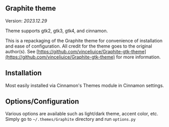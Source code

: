 ## Graphite theme

Version: _2023.12.29_

Theme supports gtk2, gtk3, gtk4, and cinnamon.

This is a repackaging of the Graphite theme for convenience of installation and ease of configuration. All credit for the theme goes to the original author(s). See [https://github.com/vinceliuice/Graphite-gtk-theme](https://github.com/vinceliuice/Graphite-gtk-theme) for more information.

## Installation

Most easily installed via Cinnamon's Themes module in Cinnamon settings.

## Options/Configuration

Various options are available such as light/dark theme, accent color, etc. Simply go to `~/.themes/Graphite` directory and run `options.py`
